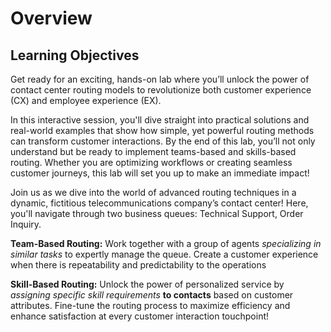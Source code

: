 # Overview

## Learning Objectives

Get ready for an exciting, hands-on lab where you’ll unlock the power of contact center routing models to revolutionize both customer experience (CX) and employee experience (EX).

In this interactive session, you'll dive straight into practical solutions and real-world examples that show how simple, yet powerful routing methods can transform customer interactions. By the end of this lab, you’ll not only understand but be ready to implement teams-based and skills-based routing. Whether you are optimizing workflows or creating seamless customer journeys, this lab will set you up to make an immediate impact! 
 
Join us as we dive into the world of advanced routing techniques in a dynamic, fictitious telecommunications company’s contact center! Here, you'll navigate through two business queues: Technical Support, Order Inquiry.  

**Team-Based Routing:** Work together with a group of agents *specializing in similar tasks* to expertly manage the queue. Create a customer experience when there is repeatability and predictability to the operations 

**Skill-Based Routing:** Unlock the power of personalized service by *assigning specific skill requirements* **to contacts** based on customer attributes. Fine-tune the routing process to maximize efficiency and enhance satisfaction at every customer interaction touchpoint! 



